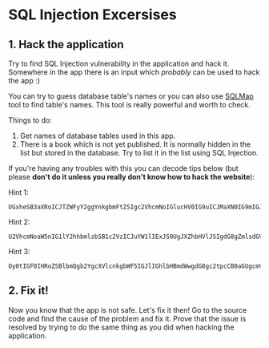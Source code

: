 # SQL Injection Excersises


## 1. Hack the application

Try to find SQL Injection vulnerability in the application and hack it. Somewhere in the app there is an input which *probably* can be used to hack the app :)

You can try to guess database table's names or you can also use [SQLMap](http://sqlmap.org/) tool to find table's names.  This tool is really powerful and worth to check.

Things to do:

1. Get names of database tables used in this app.
2. There is a book which is not yet published. It is normally hidden in the list but stored in the database. Try to list it in the list using SQL Injection.

If you're having any troubles with this you can decode tips below (but please **don't do it unless you really don't know how to hack the website**):

Hint 1:
```
UGxheSB3aXRoICJTZWFyY2ggYnkgbmFtZSIgc2VhcmNoIGlucHV0IG9uICJMaXN0IG9mIGJvb2tzIiBwYWdlIG5hZCB0cnkgdG8gcHV0IHNvbWUgU1FMIHF1ZXJpZXMgdGhlcmUuIA==
```

Hint 2:
```
U2VhcmNoaW5nIG1lY2hhbmlzbSB1c2VzICJuYW1lIExJS0UgJXZhbHVlJSIgdG8gZmlsdGVyIGRhdGFiYXNlIHJlY29yZHM=
```

Hint 3:
```
Oy0tIGF0IHRoZSBlbmQgb2YgcXVlcnkgbWF5IGJlIGhlbHBmdWwgdG8gc2tpcCB0aGUgcmVzdCBvZiBpdA==
```


## 2. Fix it!

Now you know that the app is not safe. Let's fix it then! Go to the source code and find the cause of the problem and fix it. Prove that the issue is resolved by trying to do the same thing as you did when hacking the application.
